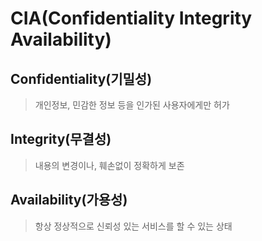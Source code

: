 # CIA(Confidentiality Integrity Availability)

## Confidentiality(기밀성)

> 개인정보, 민감한 정보 등을 인가된 사용자에게만 허가

## Integrity(무결성)

> 내용의 변경이나, 훼손없이 정확하게 보존

## Availability(가용성)

> 항상 정상적으로 신뢰성 있는 서비스를 할 수 있는 상태
